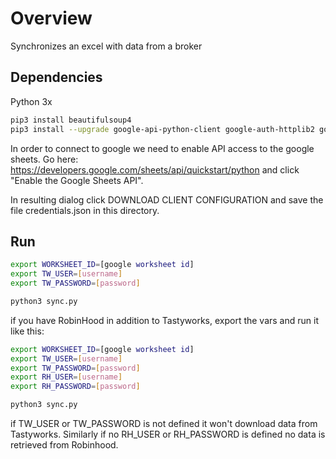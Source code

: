 # Overview

Synchronizes an excel with data from a broker

## Dependencies

Python 3x

```bash
pip3 install beautifulsoup4
pip3 install --upgrade google-api-python-client google-auth-httplib2 google-auth-oauthlib
```

In order to connect to google we need to enable API access to the google sheets. Go here: https://developers.google.com/sheets/api/quickstart/python
and click "Enable the Google Sheets API".

In resulting dialog click DOWNLOAD CLIENT CONFIGURATION and save the file credentials.json in this directory.

## Run

```bash
export WORKSHEET_ID=[google worksheet id]
export TW_USER=[username]
export TW_PASSWORD=[password]

python3 sync.py
```

if you have RobinHood in addition to Tastyworks, export the vars and run it like this:

```bash
export WORKSHEET_ID=[google worksheet id]
export TW_USER=[username]
export TW_PASSWORD=[password]
export RH_USER=[username]
export RH_PASSWORD=[password]

python3 sync.py
```

if TW_USER or TW_PASSWORD is not defined it won't download data from Tastyworks. Similarly if no RH_USER or RH_PASSWORD is defined no data is retrieved from Robinhood.